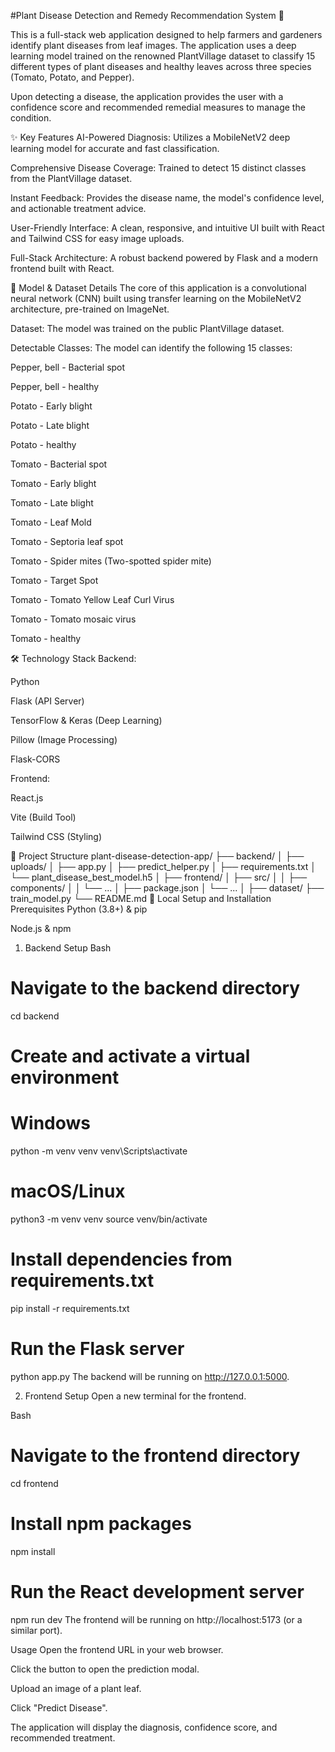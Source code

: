 #Plant Disease Detection and Remedy Recommendation System 🌿

This is a full-stack web application designed to help farmers and gardeners identify plant diseases from leaf images. The application uses a deep learning model trained on the renowned PlantVillage dataset to classify 15 different types of plant diseases and healthy leaves across three species (Tomato, Potato, and Pepper).

Upon detecting a disease, the application provides the user with a confidence score and recommended remedial measures to manage the condition.

✨ Key Features
AI-Powered Diagnosis: Utilizes a MobileNetV2 deep learning model for accurate and fast classification.

Comprehensive Disease Coverage: Trained to detect 15 distinct classes from the PlantVillage dataset.

Instant Feedback: Provides the disease name, the model's confidence level, and actionable treatment advice.

User-Friendly Interface: A clean, responsive, and intuitive UI built with React and Tailwind CSS for easy image uploads.

Full-Stack Architecture: A robust backend powered by Flask and a modern frontend built with React.

🔬 Model & Dataset Details
The core of this application is a convolutional neural network (CNN) built using transfer learning on the MobileNetV2 architecture, pre-trained on ImageNet.

Dataset: The model was trained on the public PlantVillage dataset.

Detectable Classes: The model can identify the following 15 classes:

Pepper, bell - Bacterial spot

Pepper, bell - healthy

Potato - Early blight

Potato - Late blight

Potato - healthy

Tomato - Bacterial spot

Tomato - Early blight

Tomato - Late blight

Tomato - Leaf Mold

Tomato - Septoria leaf spot

Tomato - Spider mites (Two-spotted spider mite)

Tomato - Target Spot

Tomato - Tomato Yellow Leaf Curl Virus

Tomato - Tomato mosaic virus

Tomato - healthy

🛠️ Technology Stack
Backend:

Python

Flask (API Server)

TensorFlow & Keras (Deep Learning)

Pillow (Image Processing)

Flask-CORS

Frontend:

React.js

Vite (Build Tool)

Tailwind CSS (Styling)

📂 Project Structure
plant-disease-detection-app/
├── backend/
│   ├── uploads/
│   ├── app.py
│   ├── predict_helper.py
│   ├── requirements.txt
│   └── plant_disease_best_model.h5
│
├── frontend/
│   ├── src/
│   │   ├── components/
│   │   └── ...
│   ├── package.json
│   └── ...
│
├── dataset/
├── train_model.py
└── README.md
🚀 Local Setup and Installation
Prerequisites
Python (3.8+) & pip

Node.js & npm

1. Backend Setup
Bash

# Navigate to the backend directory
cd backend

# Create and activate a virtual environment
# Windows
python -m venv venv
venv\Scripts\activate
# macOS/Linux
python3 -m venv venv
source venv/bin/activate

# Install dependencies from requirements.txt
pip install -r requirements.txt

# Run the Flask server
python app.py
The backend will be running on http://127.0.0.1:5000.

2. Frontend Setup
Open a new terminal for the frontend.

Bash

# Navigate to the frontend directory
cd frontend

# Install npm packages
npm install

# Run the React development server
npm run dev
The frontend will be running on http://localhost:5173 (or a similar port).

Usage
Open the frontend URL in your web browser.

Click the button to open the prediction modal.

Upload an image of a plant leaf.

Click "Predict Disease".

The application will display the diagnosis, confidence score, and recommended treatment.
